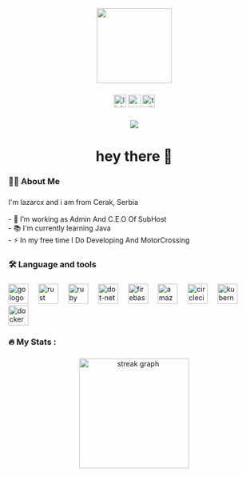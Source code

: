 <div align="center">
  <img height="150" src="https://media.giphy.com/media/M9gbBd9nbDrOTu1Mqx/giphy.gif"  />
</div>

###

<div align="center">
  <img src="https://img.shields.io/static/v1?message=LinkedIn&logo=linkedin&label=&color=0077B5&logoColor=white&labelColor=&style=for-the-badge" height="25" alt="linkedin logo"  />
  <img src="https://img.shields.io/static/v1?message=Youtube&logo=youtube&label=&color=FF0000&logoColor=white&labelColor=&style=for-the-badge" height="25" alt="youtube logo"  />
  <img src="https://img.shields.io/static/v1?message=Twitter&logo=twitter&label=&color=1DA1F2&logoColor=white&labelColor=&style=for-the-badge" height="25" alt="twitter logo"  />
</div>

###

<div align="center">
  <img src="https://visitor-badge.laobi.icu/badge?page_id=maurodesouza.maurodesouza&"  />
</div>

###

<h1 align="center">hey there 👋</h1>

###

<h3 align="left">👩‍💻  About Me</h3>

###

<p align="left">I'm lazarcx and i am from Cerak, Serbia<br><br>- 🔭 I’m working as Admin And C.E.O Of SubHost<br>- 📚 I'm currently learning Java <br>- ⚡ In my free time I Do Developing And MotorCrossing</p>

###

<h3 align="left">🛠 Language and tools</h3>

###

<div align="left">
  <img src="https://external-content.duckduckgo.com/iu/?u=https%3A%2F%2Flogos-world.net%2Fwp-content%2Fuploads%2F2020%2F09%2FLinux-Logo-1996-present.png&f=1&nofb=1&ipt=6805f8e7e7faaa224f078ea106fc50e5be7c1fc174e4f86b319d71bcc714f7c7" height="40" alt="go logo"  />
  <img width="12" />
  <img src="https://external-content.duckduckgo.com/iu/?u=https%3A%2F%2Fwww.kindpng.com%2Fpicc%2Fm%2F462-4623545_hosting-icon-pterodactyl-panel-logo-hd-png-download.png&f=1&nofb=1&ipt=b5139409d2ed206f599c584ab42f524af5fc50b66fe2f5e0cf9f283652516540" height="40" alt="rust logo"  />
  <img width="12" />
  <img src="https://external-content.duckduckgo.com/iu/?u=https%3A%2F%2Fcdn.freelogovectors.net%2Fwp-content%2Fuploads%2F2016%2F12%2FHTML5.png&f=1&nofb=1&ipt=ea391a6a280d0291631718ef8ef453c3aa4442345d067183abac30f8c45731dc" height="40" alt="ruby logo"  />
  <img width="12" />
  <img src="https://external-content.duckduckgo.com/iu/?u=https%3A%2F%2Fwww.freepnglogos.com%2Fuploads%2Fhtml5-logo-png%2Fhtml5-logo-css-logo-png-transparent-svg-vector-bie-supply-9.png&f=1&nofb=1&ipt=634cc17c76a48d7ba5ca7a0ba613e93955cde50147f1c21c54371bf842b5e025" height="40" alt="dot-net logo"  />
  <img width="12" />
  <img src="https://external-content.duckduckgo.com/iu/?u=https%3A%2F%2Flogospng.org%2Fdownload%2Freact%2Flogo-react-1024.png&f=1&nofb=1&ipt=559a4128a2618cd80861d42c1134ac9c7661d9ba470c6b082fa1b3e200a25de4" height="40" alt="firebase logo"  />
  <img width="12" />
  <img src="https://external-content.duckduckgo.com/iu/?u=https%3A%2F%2Fwww.liblogo.com%2Fimg-logo%2Fno6273n555-node-js-logo-node-js-logo-nodejs-free-vector-graphic-on-liblogo.png&f=1&nofb=1&ipt=4a9c3b38602367f0f28a70f7039f881e1ccd6ab6e1d208a42b99519afee66432" height="40" alt="amazonwebservices logo"  />
  <img width="12" />
  <img src="https://cdn.jsdelivr.net/gh/devicons/devicon/icons/circleci/circleci-plain.svg" height="40" alt="circleci logo"  />
  <img width="12" />
  <img src="https://cdn.jsdelivr.net/gh/devicons/devicon/icons/kubernetes/kubernetes-plain.svg" height="40" alt="kubernetes logo"  />
  <img width="12" />
  <img src="https://cdn.jsdelivr.net/gh/devicons/devicon/icons/docker/docker-plain-wordmark.svg" height="40" alt="docker logo"  />
</div>

###

<h3 align="left">🔥   My Stats :</h3>

###

<div align="center">
  <img src="https://streak-stats.demolab.com?user=maurodesouza&locale=en&mode=daily&theme=dark&hide_border=false&border_radius=5&order=3" height="220" alt="streak graph"  />
</div>

###
